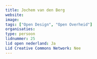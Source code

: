 ```yaml
---
title: Jochem van den Berg
website: 
image: 
tags: ["Open Design", "Open Overheid"]
organisaties:
type: persoon
lidnummer: 25
lid open nederland: Ja
Lid Creative Commons Network: Nee
---
```


